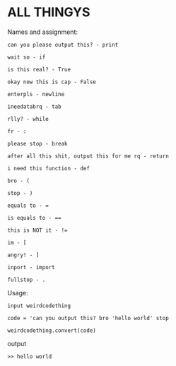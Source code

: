 # ALL THINGYS
Names and assignment:

    can you please output this? - print
    
    wait so - if
    
    is this real? - True
    
    okay now this is cap - False
    
    enterpls - newline
    
    ineedatabrq - tab
    
    rlly? - while
    
    fr - :
    
    please stop - break
    
    after all this shit, output this for me rq - return
    
    i need this function - def
    
    bro - (
    
    stop - )
    
    equals to - =
    
    is equals to - ==
    
    this is NOT it - !=
    
    im - [
    
    angry! - ]
    
    inport - import
    
    fullstop - .
    
Usage:

    input weirdcodething
    
    code = 'can you output this? bro 'hello world' stop
    
    weirdcodething.convert(code)
    
output

    >> hello world
